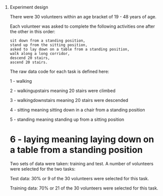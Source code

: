 1.	Experiment design

	There were 30 volunteers within an age bracket of 19 - 48 years of age.

	Each volunteer was asked to complete the following activities one after the other in this order:
	
		sit down from a standing position, 
		stand up from the sitting position, 
		asked to lay down on a table from a standing position,
		walk along a long corridor, 
		descend 20 stairs, 
		ascend 20 stairs.
	
	The raw data code for each task is defined here:

	1 -	walking
	
	2 -	walkingupstairs 
		meaning 20 stairs were climbed
	
	3 -	walkingdownstairs
		meaning 20 stairs were descended
	
	4 -	sitting
		meaning sitting down in a chair from a standing position
	
	5 -	standing
		meaning standing up from a sitting position
	
	6 -	laying
		meaning laying down on a table from a standing position
	=================================================================	 
	 
	Two sets of data were taken: training and test. A number of volunteers were selected for the two tasks:
	
	Test data:	30% or 9 of the 30 volunteers were selected for this task.
	
	Training data: 	70% or 21 of the 30 volunteers were selected for this task.	
